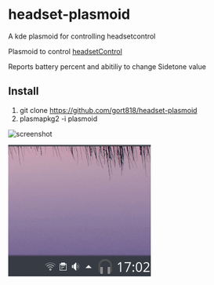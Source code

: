 # headset-plasmoid
A kde plasmoid for controlling headsetcontrol


Plasmoid to control [headsetControl](https://github.com/Sapd/HeadsetControl)

Reports battery percent and abitiliy to change Sidetone value


## Install

1. git clone https://github.com/gort818/headset-plasmoid
2. plasmapkg2 -i plasmoid 


![screenshot](https://i.imgur.com/LbNyytU.png) 


![plasmoid in action](demo/headset.gif)



